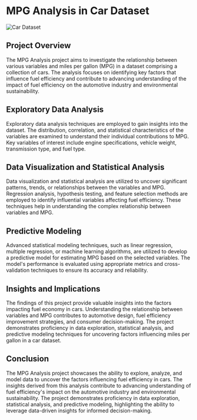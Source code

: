 # MPG Analysis in Car Dataset

![Car Dataset](car_dataset.jpg)

## Project Overview
The MPG Analysis project aims to investigate the relationship between various variables and miles per gallon (MPG) in a dataset comprising a collection of cars. The analysis focuses on identifying key factors that influence fuel efficiency and contribute to advancing understanding of the impact of fuel efficiency on the automotive industry and environmental sustainability.

## Exploratory Data Analysis
Exploratory data analysis techniques are employed to gain insights into the dataset. The distribution, correlation, and statistical characteristics of the variables are examined to understand their individual contributions to MPG. Key variables of interest include engine specifications, vehicle weight, transmission type, and fuel type.

## Data Visualization and Statistical Analysis
Data visualization and statistical analysis are utilized to uncover significant patterns, trends, or relationships between the variables and MPG. Regression analysis, hypothesis testing, and feature selection methods are employed to identify influential variables affecting fuel efficiency. These techniques help in understanding the complex relationship between variables and MPG.

## Predictive Modeling
Advanced statistical modeling techniques, such as linear regression, multiple regression, or machine learning algorithms, are utilized to develop a predictive model for estimating MPG based on the selected variables. The model's performance is evaluated using appropriate metrics and cross-validation techniques to ensure its accuracy and reliability.

## Insights and Implications
The findings of this project provide valuable insights into the factors impacting fuel economy in cars. Understanding the relationship between variables and MPG contributes to automotive design, fuel efficiency improvement strategies, and consumer decision-making. The project demonstrates proficiency in data exploration, statistical analysis, and predictive modeling techniques for uncovering factors influencing miles per gallon in a car dataset.

## Conclusion
The MPG Analysis project showcases the ability to explore, analyze, and model data to uncover the factors influencing fuel efficiency in cars. The insights derived from this analysis contribute to advancing understanding of fuel efficiency's impact on the automotive industry and environmental sustainability. The project demonstrates proficiency in data exploration, statistical analysis, and predictive modeling, highlighting the ability to leverage data-driven insights for informed decision-making.
